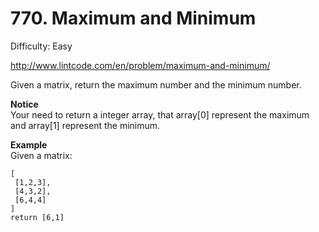 # 770. Maximum and Minimum

Difficulty: Easy

http://www.lintcode.com/en/problem/maximum-and-minimum/

Given a matrix, return the maximum number and the minimum number.

**Notice**  
Your need to return a integer array, that array[0] represent the maximum and array[1] represent the minimum.

**Example**  
Given a matrix:
```
[
 [1,2,3],
 [4,3,2],
 [6,4,4]
]
return [6,1]
```
